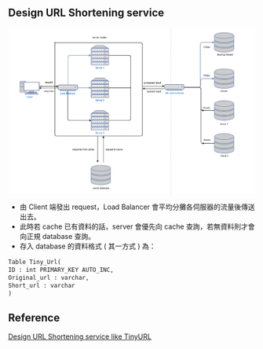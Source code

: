 ## Design URL Shortening service
![URL Shortening service](./url-shortener.png)

 - 由 Client 端發出 request，Load Balancer 會平均分攤各伺服器的流量後傳送出去。
 - 此時若 cache 已有資料的話，server 會優先向 cache 查詢，若無資料則才會向正規 database 查詢。
 - 存入 database 的資料格式 ( 其一方式 ) 為：
 ```
Table Tiny_Url( 
ID : int PRIMARY_KEY AUTO_INC, 
Original_url : varchar, 
Short_url : varchar 
) 
``` 

## Reference
[Design URL Shortening service like TinyURL](https://leetcode.com/discuss/interview-question/124658/Design-a-URL-Shortener-(-TinyURL-)-System/)

